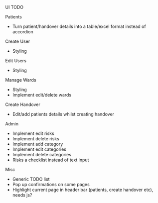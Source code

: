 UI TODO

Patients
- Turn patient/handover details into a table/excel format instead of accordion

Create User
- Styling

Edit Users
- Styling

Manage Wards
- Styling
- Implement edit/delete wards

Create Handover
- Edit/add patients details whilst creating handover

Admin
- Implement edit risks
- Implement delete risks
- Implement add category
- Implement edit categories
- Implement delete categories
- Risks a checklist instead of text input

Misc
- Generic TODO list
- Pop up confirmations on some pages
- Highlight current page in header bar (patients, create handover etc), needs js?
